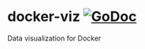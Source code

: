 # docker-viz [![GoDoc](https://godoc.org/github.com/Treeptik/docker-viz?status.svg)](https://godoc.org/github.com/Treeptik/docker-viz)
Data visualization for Docker


